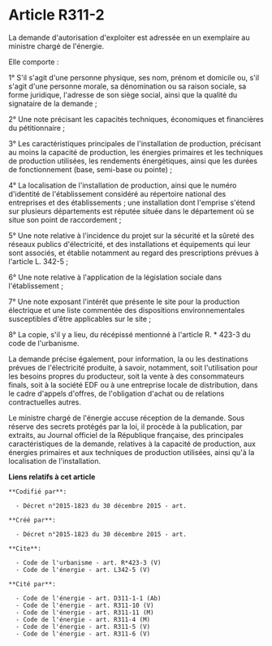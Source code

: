 # Article R311-2

La demande d'autorisation d'exploiter est adressée en un exemplaire au ministre chargé de l'énergie. 

Elle comporte : 

1° S'il s'agit d'une personne physique, ses nom, prénom et domicile ou, s'il s'agit d'une personne morale, sa dénomination ou
sa raison sociale, sa forme juridique, l'adresse de son siège social, ainsi que la qualité du signataire de la demande ; 

2° Une note précisant les capacités techniques, économiques et financières du pétitionnaire ; 

3° Les caractéristiques principales de l'installation de production, précisant au moins la capacité de production, les
énergies primaires et les techniques de production utilisées, les rendements énergétiques, ainsi que les durées de
fonctionnement (base, semi-base ou pointe) ; 

4° La localisation de l'installation de production, ainsi que le numéro d'identité de l'établissement considéré au répertoire
national des entreprises et des établissements ; une installation dont l'emprise s'étend sur plusieurs départements est
réputée située dans le département où se situe son point de raccordement ; 

5° Une note relative à l'incidence du projet sur la sécurité et la sûreté des réseaux publics d'électricité, et des
installations et équipements qui leur sont associés, et établie notamment au regard des prescriptions prévues à l'article L.
342-5 ; 

6° Une note relative à l'application de la législation sociale dans l'établissement ; 

7° Une note exposant l'intérêt que présente le site pour la production électrique et une liste commentée des dispositions
environnementales susceptibles d'être applicables sur le site ; 

8° La copie, s'il y a lieu, du récépissé mentionné à l'article R. * 423-3 du code de l'urbanisme. 

La demande précise également, pour information, la ou les destinations prévues de l'électricité produite, à savoir,
notamment, soit l'utilisation pour les besoins propres du producteur, soit la vente à des consommateurs finals, soit à la
société EDF ou à une entreprise locale de distribution, dans le cadre d'appels d'offres, de l'obligation d'achat ou de
relations contractuelles autres. 

Le ministre chargé de l'énergie accuse réception de la demande. Sous réserve des secrets protégés par la loi, il procède à la
publication, par extraits, au Journal officiel de la République française, des principales caractéristiques de la demande,
relatives à la capacité de production, aux énergies primaires et aux techniques de production utilisées, ainsi qu'à la
localisation de l'installation.

**Liens relatifs à cet article**

	**Codifié par**:

	  - Décret n°2015-1823 du 30 décembre 2015 - art.

	**Créé par**:

	  - Décret n°2015-1823 du 30 décembre 2015 - art.

	**Cite**:

	  - Code de l'urbanisme - art. R*423-3 (V)
	  - Code de l'énergie - art. L342-5 (V)

	**Cité par**:

	  - Code de l'énergie - art. D311-1-1 (Ab)
	  - Code de l'énergie - art. R311-10 (V)
	  - Code de l'énergie - art. R311-11 (M)
	  - Code de l'énergie - art. R311-4 (M)
	  - Code de l'énergie - art. R311-5 (V)
	  - Code de l'énergie - art. R311-6 (V)
